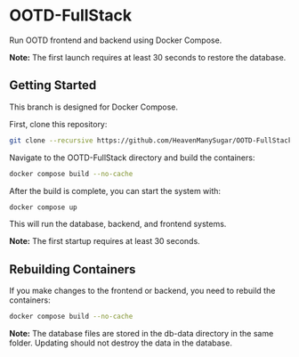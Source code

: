# OOTD-FullStack

Run OOTD frontend and backend using Docker Compose.

**Note:** The first launch requires at least 30 seconds to restore the database.

## Getting Started

This branch is designed for Docker Compose.

First, clone this repository:

```bash
git clone --recursive https://github.com/HeavenManySugar/OOTD-FullStack.git
```

Navigate to the OOTD-FullStack directory and build the containers:

```bash
docker compose build --no-cache
```

After the build is complete, you can start the system with:

```bash
docker compose up
```

This will run the database, backend, and frontend systems.

**Note:** The first startup requires at least 30 seconds.

## Rebuilding Containers
If you make changes to the frontend or backend, you need to rebuild the containers:

```bash
docker compose build --no-cache
```

**Note:** The database files are stored in the db-data directory in the same folder. Updating should not destroy the data in the database.